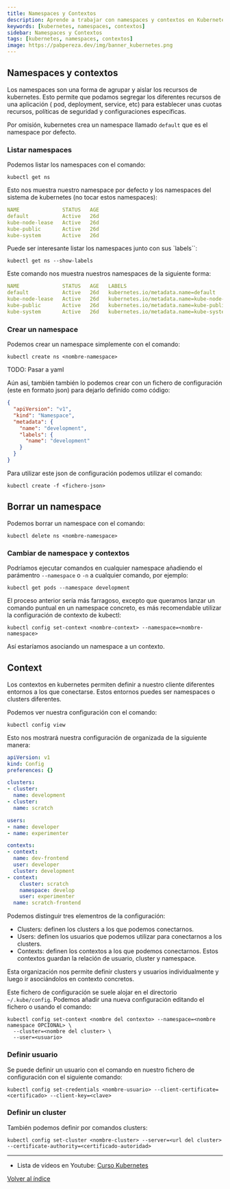 ```yaml
---
title: Namespaces y Contextos
description: Aprende a trabajar con namespaces y contextos en Kubernetes para organizar y aislar recursos.
keywords: [kubernetes, namespaces, contextos]
sidebar: Namespaces y Contextos
tags: [kubernetes, namespaces, contextos]
image: https://pabpereza.dev/img/banner_kubernetes.png
---
```



## Namespaces y contextos
Los namespaces son una forma de agrupar y aislar los recursos de kubernetes. Esto permite que podamos segregar los diferentes recursos de una aplicación ( pod, deployment, service, etc) para establecer unas cuotas recursos, políticas de seguridad y configuraciones específicas.

Por omisión, kubernetes crea un namespace llamado `default` que es el namespace por defecto. 


### Listar namespaces
Podemos listar los namespaces con el comando:
```shell
kubectl get ns
```

Esto nos muestra nuestro namespace por defecto y los namespaces del sistema de kubernetes (no tocar estos namespaces):
```yaml
NAME              STATUS   AGE
default           Active   26d
kube-node-lease   Active   26d
kube-public       Active   26d
kube-system       Active   26d
```

Puede ser interesante listar los namespaces junto con sus `labels``:
```shell
kubectl get ns --show-labels
```

Este comando nos muestra nuestros namespaces de la siguiente forma:
```yaml
NAME              STATUS   AGE   LABELS
default           Active   26d   kubernetes.io/metadata.name=default
kube-node-lease   Active   26d   kubernetes.io/metadata.name=kube-node-lease
kube-public       Active   26d   kubernetes.io/metadata.name=kube-public
kube-system       Active   26d   kubernetes.io/metadata.name=kube-system
```

### Crear un namespace
Podemos crear un namespace simplemente con el comando:
```shell
kubectl create ns <nombre-namespace>
```

TODO: Pasar a yaml

Aún así, también también lo podemos crear con un fichero de configuración (este en formato json) para dejarlo definido como código:
```json
{
  "apiVersion": "v1",
  "kind": "Namespace",
  "metadata": {
    "name": "development",
    "labels": {
      "name": "development"
    }
  }
}
```

Para utilizar este json de configuración podemos utilizar el comando:
```shell
kubectl create -f <fichero-json>
```


## Borrar un namespace
Podemos borrar un namespace con el comando:
```shell
kubectl delete ns <nombre-namespace>
```


### Cambiar de namespace y contextos
Podríamos ejecutar comandos en cualquier namespace añadiendo el parámentro `--namespace` o `-n` a cualquier comando, por ejemplo:
```shell
kubectl get pods --namespace development
```

El proceso anterior sería más farragoso, excepto que queramos lanzar un comando puntual en un namespace concreto, es más recomendable utilizar la configuración de contexto de kubectl:
```shell
kubectl config set-context <nombre-context> --namespace=<nombre-namespace>
```
Así estaríamos asociando un namespace a un contexto. 

## Context
Los contextos en kubernetes permiten definir a nuestro cliente diferentes entornos a los que conectarse. Estos entornos puedes ser namespaces o clusters diferentes.

Podemos ver nuestra configuración con el comando:
```shell
kubectl config view
```

Esto nos mostrará nuestra configuración de organizada de la siguiente manera:
```yaml
apiVersion: v1
kind: Config
preferences: {}

clusters:
- cluster:
  name: development
- cluster:
  name: scratch

users:
- name: developer
- name: experimenter

contexts:
- context:
  name: dev-frontend
  user: developer
  cluster: development
- context:
    cluster: scratch
    namespace: develop
    user: experimenter
  name: scratch-frontend

```

Podemos distinguir tres elementros de la configuración:
* Clusters: definen los clusters a los que podemos conectarnos.
* Users: definen los usuarios que podemos utilizar para conectarnos a los clusters.
* Contexts: definen los contextos a los que podemos conectarnos. Estos contextos guardan la relación de usuario, cluster y namespace.

Esta organización nos permite definir clusters y usuarios individualmente y luego ir asociándolos en contexto concretos.

Este fichero de configuración se suele alojar en el directorio `~/.kube/config`. Podemos añadir una nueva configuración editando el fichero o usando el comando:
```shell
kubectl config set-context <nombre del contexto> --namespace=<nombre namespace OPCIONAL> \
  --cluster=<nombre del cluster> \
  --user=<usuario>
```

### Definir usuario
Se puede definir un usuario con el comando en nuestro fichero de configuración con el siguiente comando:
```shell
kubectl config set-credentials <nombre-usuario> --client-certificate=<certificado> --client-key=<clave>
```

### Definir un cluster
También podemos definir por comandos clusters:
```shell
kubectl config set-cluster <nombre-cluster> --server=<url del cluster> --certificate-authority=<certificado-autoridad>
```



---
* Lista de vídeos en Youtube: [Curso Kubernetes](https://www.youtube.com/playlist?list=PLQhxXeq1oc2k9MFcKxqXy5GV4yy7wqSma)

[Volver al índice](README.md#índice)